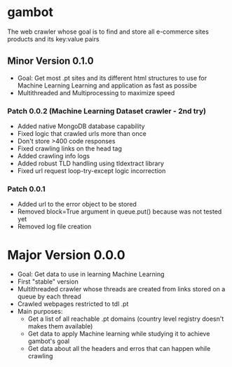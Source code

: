 # gambot
The web crawler whose goal is to find and store all e-commerce sites products and its key:value pairs

## Minor Version 0.1.0
- Goal: Get most .pt sites and its different html structures to use for Machine Learning Learning and application as fast as possibe
- Multithreaded and Multiprocessing to maximize speed

### Patch 0.0.2 (Machine Learning Dataset crawler - 2nd try)
- Added native MongoDB database capability
- Fixed logic that crawled urls more than once
- Don't store >400 code responses
- Fixed crawling links on the head tag
- Added crawling info logs
- Added robust TLD handling using tldextract library
- Fixed url request loop-try-except logic incorrection

### Patch 0.0.1
- Added url to the error object to be stored
- Removed block=True argument in queue.put() because was not tested yet
- Removed log file creation

# Major Version 0.0.0
- Goal: Get data to use in learning Machine Learning
- First "stable" version
- Multithreaded crawler whose threads are created from links stored on a queue by each thread
- Crawled webpages restricted to tdl .pt
- Main purposes:
  - Get a list of all reachable .pt domains (country level registry doesn't makes them available)
  - Get data to apply Machine learning while studying it to achieve gambot's goal
  - Get data about all the headers and erros that can happen while crawling
